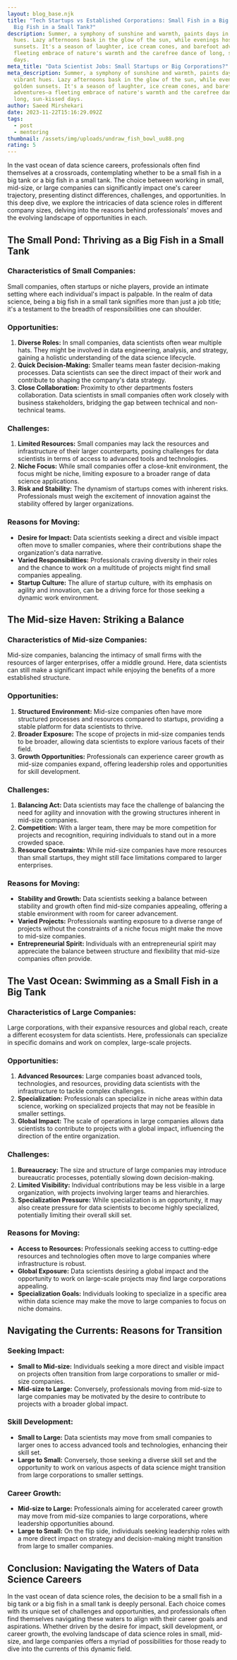 ```yaml
---
layout: blog_base.njk
title: "Tech Startups vs Established Corporations: Small Fish in a Big Tank or
  Big Fish in a Small Tank?"
description: Summer, a symphony of sunshine and warmth, paints days in vibrant
  hues. Lazy afternoons bask in the glow of the sun, while evenings host golden
  sunsets. It's a season of laughter, ice cream cones, and barefoot adventures—a
  fleeting embrace of nature's warmth and the carefree dance of long, sun-kissed
  days.
meta_title: "Data Scientist Jobs: Small Startups or Big Corporations?"
meta_description: Summer, a symphony of sunshine and warmth, paints days in
  vibrant hues. Lazy afternoons bask in the glow of the sun, while evenings host
  golden sunsets. It's a season of laughter, ice cream cones, and barefoot
  adventures—a fleeting embrace of nature's warmth and the carefree dance of
  long, sun-kissed days.
author: Saeed Mirshekari
date: 2023-11-22T15:16:29.092Z
tags:
  - post
  - mentoring
thumbnail: /assets/img/uploads/undraw_fish_bowl_uu88.png
rating: 5
---
```

In the vast ocean of data science careers, professionals often find themselves at a crossroads, contemplating whether to be a small fish in a big tank or a big fish in a small tank. The choice between working in small, mid-size, or large companies can significantly impact one's career trajectory, presenting distinct differences, challenges, and opportunities. In this deep dive, we explore the intricacies of data science roles in different company sizes, delving into the reasons behind professionals' moves and the evolving landscape of opportunities in each.

## The Small Pond: Thriving as a Big Fish in a Small Tank

### Characteristics of Small Companies:

Small companies, often startups or niche players, provide an intimate setting where each individual's impact is palpable. In the realm of data science, being a big fish in a small tank signifies more than just a job title; it's a testament to the breadth of responsibilities one can shoulder.

### Opportunities:

1. **Diverse Roles:** In small companies, data scientists often wear multiple hats. They might be involved in data engineering, analysis, and strategy, gaining a holistic understanding of the data science lifecycle.
2. **Quick Decision-Making:** Smaller teams mean faster decision-making processes. Data scientists can see the direct impact of their work and contribute to shaping the company's data strategy.
3. **Close Collaboration:** Proximity to other departments fosters collaboration. Data scientists in small companies often work closely with business stakeholders, bridging the gap between technical and non-technical teams.

### Challenges:

1. **Limited Resources:** Small companies may lack the resources and infrastructure of their larger counterparts, posing challenges for data scientists in terms of access to advanced tools and technologies.
2. **Niche Focus:** While small companies offer a close-knit environment, the focus might be niche, limiting exposure to a broader range of data science applications.
3. **Risk and Stability:** The dynamism of startups comes with inherent risks. Professionals must weigh the excitement of innovation against the stability offered by larger organizations.

### Reasons for Moving:

* **Desire for Impact:** Data scientists seeking a direct and visible impact often move to smaller companies, where their contributions shape the organization's data narrative.
* **Varied Responsibilities:** Professionals craving diversity in their roles and the chance to work on a multitude of projects might find small companies appealing.
* **Startup Culture:** The allure of startup culture, with its emphasis on agility and innovation, can be a driving force for those seeking a dynamic work environment.

## The Mid-size Haven: Striking a Balance

### Characteristics of Mid-size Companies:

Mid-size companies, balancing the intimacy of small firms with the resources of larger enterprises, offer a middle ground. Here, data scientists can still make a significant impact while enjoying the benefits of a more established structure.

### Opportunities:

1. **Structured Environment:** Mid-size companies often have more structured processes and resources compared to startups, providing a stable platform for data scientists to thrive.
2. **Broader Exposure:** The scope of projects in mid-size companies tends to be broader, allowing data scientists to explore various facets of their field.
3. **Growth Opportunities:** Professionals can experience career growth as mid-size companies expand, offering leadership roles and opportunities for skill development.

### Challenges:

1. **Balancing Act:** Data scientists may face the challenge of balancing the need for agility and innovation with the growing structures inherent in mid-size companies.
2. **Competition:** With a larger team, there may be more competition for projects and recognition, requiring individuals to stand out in a more crowded space.
3. **Resource Constraints:** While mid-size companies have more resources than small startups, they might still face limitations compared to larger enterprises.

### Reasons for Moving:

* **Stability and Growth:** Data scientists seeking a balance between stability and growth often find mid-size companies appealing, offering a stable environment with room for career advancement.
* **Varied Projects:** Professionals wanting exposure to a diverse range of projects without the constraints of a niche focus might make the move to mid-size companies.
* **Entrepreneurial Spirit:** Individuals with an entrepreneurial spirit may appreciate the balance between structure and flexibility that mid-size companies often provide.

## The Vast Ocean: Swimming as a Small Fish in a Big Tank

### Characteristics of Large Companies:

Large corporations, with their expansive resources and global reach, create a different ecosystem for data scientists. Here, professionals can specialize in specific domains and work on complex, large-scale projects.

### Opportunities:

1. **Advanced Resources:** Large companies boast advanced tools, technologies, and resources, providing data scientists with the infrastructure to tackle complex challenges.
2. **Specialization:** Professionals can specialize in niche areas within data science, working on specialized projects that may not be feasible in smaller settings.
3. **Global Impact:** The scale of operations in large companies allows data scientists to contribute to projects with a global impact, influencing the direction of the entire organization.

### Challenges:

1. **Bureaucracy:** The size and structure of large companies may introduce bureaucratic processes, potentially slowing down decision-making.
2. **Limited Visibility:** Individual contributions may be less visible in a large organization, with projects involving larger teams and hierarchies.
3. **Specialization Pressure:** While specialization is an opportunity, it may also create pressure for data scientists to become highly specialized, potentially limiting their overall skill set.

### Reasons for Moving:

* **Access to Resources:** Professionals seeking access to cutting-edge resources and technologies often move to large companies where infrastructure is robust.
* **Global Exposure:** Data scientists desiring a global impact and the opportunity to work on large-scale projects may find large corporations appealing.
* **Specialization Goals:** Individuals looking to specialize in a specific area within data science may make the move to large companies to focus on niche domains.

## Navigating the Currents: Reasons for Transition

### Seeking Impact:

* **Small to Mid-size:** Individuals seeking a more direct and visible impact on projects often transition from large corporations to smaller or mid-size companies.
* **Mid-size to Large:** Conversely, professionals moving from mid-size to large companies may be motivated by the desire to contribute to projects with a broader global impact.

### Skill Development:

* **Small to Large:** Data scientists may move from small companies to larger ones to access advanced tools and technologies, enhancing their skill set.
* **Large to Small:** Conversely, those seeking a diverse skill set and the opportunity to work on various aspects of data science might transition from large corporations to smaller settings.

### Career Growth:

* **Mid-size to Large:** Professionals aiming for accelerated career growth may move from mid-size companies to large corporations, where leadership opportunities abound.
* **Large to Small:** On the flip side, individuals seeking leadership roles with a more direct impact on strategy and decision-making might transition from large to smaller companies.

## Conclusion: Navigating the Waters of Data Science Careers

In the vast ocean of data science roles, the decision to be a small fish in a big tank or a big fish in a small tank is deeply personal. Each choice comes with its unique set of challenges and opportunities, and professionals often find themselves navigating these waters to align with their career goals and aspirations. Whether driven by the desire for impact, skill development, or career growth, the evolving landscape of data science roles in small, mid-size, and large companies offers a myriad of possibilities for those ready to dive into the currents of this dynamic field.